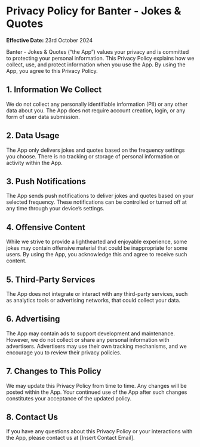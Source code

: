 # Privacy Policy for Banter - Jokes & Quotes

**Effective Date:** 23rd October 2024

Banter - Jokes & Quotes (“the App”) values your privacy and is committed to protecting your personal information. This Privacy Policy explains how we collect, use, and protect information when you use the App. By using the App, you agree to this Privacy Policy.

## 1. Information We Collect
We do not collect any personally identifiable information (PII) or any other data about you. The App does not require account creation, login, or any form of user data submission.

## 2. Data Usage
The App only delivers jokes and quotes based on the frequency settings you choose. There is no tracking or storage of personal information or activity within the App.

## 3. Push Notifications
The App sends push notifications to deliver jokes and quotes based on your selected frequency. These notifications can be controlled or turned off at any time through your device’s settings.

## 4. Offensive Content
While we strive to provide a lighthearted and enjoyable experience, some jokes may contain offensive material that could be inappropriate for some users. By using the App, you acknowledge this and agree to receive such content.

## 5. Third-Party Services
The App does not integrate or interact with any third-party services, such as analytics tools or advertising networks, that could collect your data.

## 6. Advertising
The App may contain ads to support development and maintenance. However, we do not collect or share any personal information with advertisers. Advertisers may use their own tracking mechanisms, and we encourage you to review their privacy policies.

## 7. Changes to This Policy
We may update this Privacy Policy from time to time. Any changes will be posted within the App. Your continued use of the App after such changes constitutes your acceptance of the updated policy.

## 8. Contact Us
If you have any questions about this Privacy Policy or your interactions with the App, please contact us at [Insert Contact Email].
